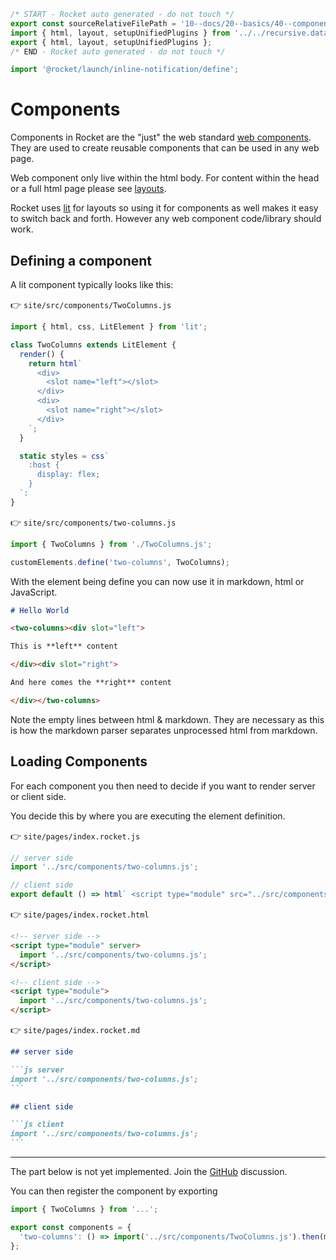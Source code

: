 ```js server
/* START - Rocket auto generated - do not touch */
export const sourceRelativeFilePath = '10--docs/20--basics/40--components.rocket.md';
import { html, layout, setupUnifiedPlugins } from '../../recursive.data.js';
export { html, layout, setupUnifiedPlugins };
/* END - Rocket auto generated - do not touch */

import '@rocket/launch/inline-notification/define';
```

# Components

Components in Rocket are the "just" the web standard [web components](https://developer.mozilla.org/en-US/docs/Web/Web_Components). They are used to create reusable components that can be used in any web page.

<inline-notification>

Web component only live within the html body. For content within the head or a full html page please see [layouts](./50--layouts.rocket.md).

</inline-notification>

Rocket uses [lit](https://lit.dev) for layouts so using it for components as well makes it easy to switch back and forth.
However any web component code/library should work.

## Defining a component

A lit component typically looks like this:

👉 `site/src/components/TwoColumns.js`

```js
import { html, css, LitElement } from 'lit';

class TwoColumns extends LitElement {
  render() {
    return html`
      <div>
        <slot name="left"></slot>
      </div>
      <div>
        <slot name="right"></slot>
      </div>
    `;
  }

  static styles = css`
    :host {
      display: flex;
    }
  `:
}
```

👉 `site/src/components/two-columns.js`

```js
import { TwoColumns } from './TwoColumns.js';

customElements.define('two-columns', TwoColumns);
```

With the element being define you can now use it in markdown, html or JavaScript.

```md
# Hello World

<two-columns><div slot="left">

This is **left** content

</div><div slot="right">

And here comes the **right** content

</div></two-columns>
```

<inline-notification>

Note the empty lines between html & markdown. They are necessary as this is how the markdown parser separates unprocessed html from markdown.

</inline-notification>

## Loading Components

For each component you then need to decide if you want to render server or client side.

You decide this by where you are executing the element definition.

👉 `site/pages/index.rocket.js`

```js
// server side
import '../src/components/two-columns.js';

// client side
export default () => html` <script type="module" src="../src/components/two-columns.js"></script> `;
```

👉 `site/pages/index.rocket.html`

```html
<!-- server side -->
<script type="module" server>
  import '../src/components/two-columns.js';
</script>

<!-- client side -->
<script type="module">
  import '../src/components/two-columns.js';
</script>
```

👉 `site/pages/index.rocket.md`

````md
## server side

```js server
import '../src/components/two-columns.js';
```

## client side

```js client
import '../src/components/two-columns.js';
```
````

---

<inline-notification type="danger">

The part below is not yet implemented. Join the [GitHub](https://github.com/modernweb-dev/rocket/issues/308) discussion.

</inline-notification>

You can then register the component by exporting

```js
import { TwoColumns } from '...';

export const components = {
  'two-columns': () => import('../src/components/TwoColumns.js').then(mod => mod.TwoColumns),
};
```
